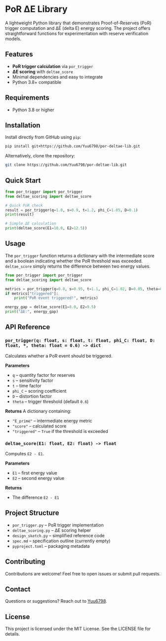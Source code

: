# PoR ΔE Library

A lightweight Python library that demonstrates Proof-of-Reserves (PoR) trigger computation and ΔE (delta E) energy scoring. The project offers straightforward functions for experimentation with reserve verification models.

## Features

- **PoR trigger calculation** via `por_trigger`
- **ΔE scoring** with `deltae_score`
- Minimal dependencies and easy to integrate
- Python 3.8+ compatible

## Requirements

- Python 3.8 or higher

## Installation

Install directly from GitHub using `pip`:

```bash
pip install git+https://github.com/Yuu6798/por-deltae-lib.git
```

Alternatively, clone the repository:

```bash
git clone https://github.com/Yuu6798/por-deltae-lib.git
```

## Quick Start

```python
from por_trigger import por_trigger
from deltae_scoring import deltae_score

# Quick PoR check
result = por_trigger(q=1.0, s=0.9, t=1.2, phi_C=1.05, D=0.1)
print(result)

# Simple ΔE calculation
print(deltae_score(E1=10.0, E2=12.5))
```

## Usage

The `por_trigger` function returns a dictionary with the intermediate score and a boolean indicating whether the PoR threshold was exceeded. `deltae_score` simply returns the difference between two energy values.

```python
from por_trigger import por_trigger
from deltae_scoring import deltae_score

metrics = por_trigger(q=0.8, s=0.95, t=1.1, phi_C=1.02, D=0.05, theta=0.6)
if metrics["triggered"]:
    print("PoR event triggered!", metrics)

energy_gap = deltae_score(E1=8.0, E2=9.5)
print("ΔE:", energy_gap)
```

## API Reference

### `por_trigger(q: float, s: float, t: float, phi_C: float, D: float, *, theta: float = 0.6) -> dict`

Calculates whether a PoR event should be triggered.

**Parameters**
- `q` – quantity factor for reserves
- `s` – sensitivity factor
- `t` – time factor
- `phi_C` – scoring coefficient
- `D` – distortion factor
- `theta` – trigger threshold (default `0.6`)

**Returns**
A dictionary containing:
- `"E_prime"` – intermediate energy metric
- `"score"` – calculated score
- `"triggered"` – `True` if the threshold is exceeded

### `deltae_score(E1: float, E2: float) -> float`

Computes `E2 - E1`.

**Parameters**
- `E1` – first energy value
- `E2` – second energy value

**Returns**
- The difference `E2 - E1`

## Project Structure

- `por_trigger.py` – PoR trigger implementation
- `deltae_scoring.py` – ΔE scoring helper
- `design_sketch.py` – simplified reference code
- `spec.md` – specification outline (currently empty)
- `pyproject.toml` – packaging metadata

## Contributing

Contributions are welcome! Feel free to open issues or submit pull requests.

## Contact

Questions or suggestions? Reach out to [Yuu6798](https://github.com/Yuu6798).

## License

This project is licensed under the MIT License. See the LICENSE file for details.

